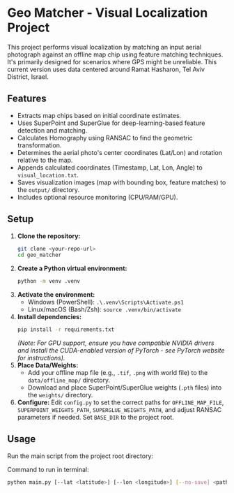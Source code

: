 # Geo Matcher - Visual Localization Project

This project performs visual localization by matching an input aerial photograph against an offline map chip using feature matching techniques. It's primarily designed for scenarios where GPS might be unreliable. This current version uses data centered around Ramat Hasharon, Tel Aviv District, Israel.

## Features

* Extracts map chips based on initial coordinate estimates.
* Uses SuperPoint and SuperGlue for deep-learning-based feature detection and matching.
* Calculates Homography using RANSAC to find the geometric transformation.
* Determines the aerial photo's center coordinates (Lat/Lon) and rotation relative to the map.
* Appends calculated coordinates (Timestamp, Lat, Lon, Angle) to `visual_location.txt`.
* Saves visualization images (map with bounding box, feature matches) to the `output/` directory.
* Includes optional resource monitoring (CPU/RAM/GPU).

## Setup

1.  **Clone the repository:**
    ```bash
    git clone <your-repo-url>
    cd geo_matcher
    ```
2.  **Create a Python virtual environment:**
    ```bash
    python -m venv .venv
    ```
3.  **Activate the environment:**
    * Windows (PowerShell): `.\.venv\Scripts\Activate.ps1`
    * Linux/macOS (Bash/Zsh): `source .venv/bin/activate`
4.  **Install dependencies:**
    ```bash
    pip install -r requirements.txt
    ```
    *(Note: For GPU support, ensure you have compatible NVIDIA drivers and install the CUDA-enabled version of PyTorch - see PyTorch website for instructions).*
5.  **Place Data/Weights:**
    * Add your offline map file (e.g., `.tif`, `.png` with world file) to the `data/offline_map/` directory.
    * Download and place SuperPoint/SuperGlue weights (`.pth` files) into the `weights/` directory.
6.  **Configure:** Edit `config.py` to set the correct paths for `OFFLINE_MAP_FILE`, `SUPERPOINT_WEIGHTS_PATH`, `SUPERGLUE_WEIGHTS_PATH`, and adjust RANSAC parameters if needed. Set `BASE_DIR` to the project root.

## Usage

Run the main script from the project root directory:


Command to run in terminal:
```bash
python main.py [--lat <latitude>] [--lon <longitude>] [--no-save] <path_to_aerial_photo>
